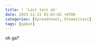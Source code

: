 ```yaml
---
title: ! 'Last test ah'
date: 2023-12-22 01:01:01 +0700
categories: [Spreadsheet, Otomatisasi]
tags: [gabut]
---
```


ok ga?
